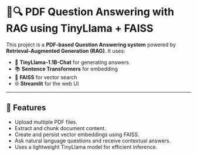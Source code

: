 # 📄🔍 PDF Question Answering with RAG using TinyLlama + FAISS

This project is a **PDF-based Question Answering system** powered by **Retrieval-Augmented Generation (RAG)**. It uses:

- 🤖 **TinyLlama-1.1B-Chat** for generating answers
- 📚 **Sentence Transformers** for embedding
- 🧠 **FAISS** for vector search
- 🌐 **Streamlit** for the web UI

---

## 🚀 Features

- Upload multiple PDF files.
- Extract and chunk document content.
- Create and persist vector embeddings using FAISS.
- Ask natural language questions and receive contextual answers.
- Uses a lightweight TinyLlama model for efficient inference.